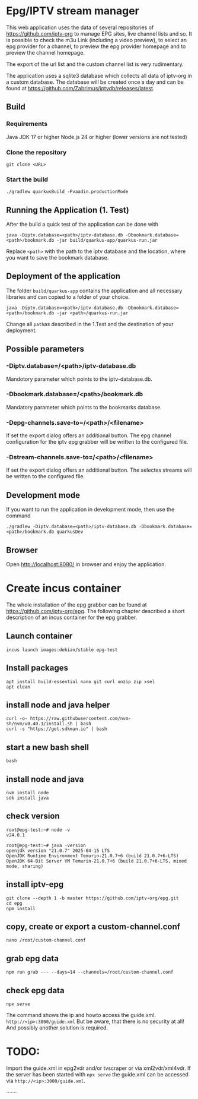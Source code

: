 # Epg/IPTV stream manager 

This web application uses the data of several repositories of https://github.com/iptv-org to manage EPG sites, live channel lists and so.
It is possible to check the m3u Link (including a video preview), to select an epg provider for a channel, to preview the epg provider homepage and to preview the channel homepage.

The export of the url list and the custom channel list is very rudimentary.

The application uses a sqlite3 database which collects all data of iptv-org in a custom database.
The database will be created once a day and can be found at https://github.com/Zabrimus/iptvdb/releases/latest.

## Build
### Requirements
Java JDK 17 or higher
Node.js 24 or higher (lower versions are not tested)

### Clone the repository
```
git clone <URL>
```

### Start the build
```
./gradlew quarkusBuild -Pvaadin.productionMode
```

## Running the Application (1. Test)
After the build a quick test of the application can be done with
```
java -Diptv.database=<path>/iptv-database.db -Dbookmark.database=<path>/bookmark.db -jar build/quarkus-app/quarkus-run.jar
```
Replace `<path>` with the path to the iptv database and the location, where you want to save the bookmark database.


## Deployment of the application
The folder `build/quarkus-app` contains the application and all necessary libraries and can copied to a folder of your choice.
```
java -Diptv.database=<path>/iptv-database.db -Dbookmark.database=<path>/bookmark.db -jar <path>/quarkus-run.jar
```
Change all `path`as described in the 1.Test and the destination of your deployment. 

## Possible parameters
### -Diptv.database=/\<path>/iptv-database.db
Mandotory parameter which points to the iptv-database.db.

### -Dbookmark.database=/\<path>/bookmark.db
Mandatory parameter which points to the bookmarks database.

### -Depg-channels.save-to=/\<path>/\<filename>
If set the export dialog offers an additional button. The epg channel configuration for the iptv epg grabber will be written to the configured file. 

### -Dstream-channels.save-to=/\<path>/\<filename>
If set the export dialog offers an additional button. The selectes streams will be written to the configured file.

## Development mode
If you want to run the application in development mode, then use the command
```
./gradlew -Diptv.database=<path>/iptv-database.db -Dbookmark.database=<path>/bookmark.db quarkusDev
```

## Browser
Open [http://localhost:8080/](http://localhost:8080/) in browser and enjoy the application.



# Create incus container
The whole installation of the epg grabber can be found at https://github.com/iptv-org/epg. The following chapter described a short description of an incus container for the epg grabber. 

## Launch container
```incus launch images:debian/stable epg-test``` 

## Install packages
```
apt install build-essential nano git curl unzip zip xsel
apt clean
```

## install node and java helper
```
curl -o- https://raw.githubusercontent.com/nvm-sh/nvm/v0.40.3/install.sh | bash
curl -s "https://get.sdkman.io" | bash
```

## start a new bash shell
```
bash
```

## install node and java
```
nvm install node
sdk install java
```

## check version
```
root@epg-test:~# node -v
v24.0.1

root@epg-test:~# java -version
openjdk version "21.0.7" 2025-04-15 LTS
OpenJDK Runtime Environment Temurin-21.0.7+6 (build 21.0.7+6-LTS)
OpenJDK 64-Bit Server VM Temurin-21.0.7+6 (build 21.0.7+6-LTS, mixed mode, sharing)
```

## install iptv-epg
```
git clone --depth 1 -b master https://github.com/iptv-org/epg.git
cd epg
npm install
```

## copy, create or export a custom-channel.conf
```
nano /root/custom-channel.conf
```

## grab epg data
```
npm run grab --- --days=14 --channels=/root/custom-channel.conf
```

## check epg data
```
npx serve 
```
The command shows the ip and howto access the guide.xml.
`http://<ip>:3000/guide.xml`
But be aware, that there is no security at all! And possibly another solution is required.

# TODO:
Import the guide.xml in epg2vdr and/or tvscraper or via xml2vdr/xml4vdr.
If the server has been started with `npx serve` the guide.xml can be accessed via `http://<ip>:3000/guide.xml`.  

·······
